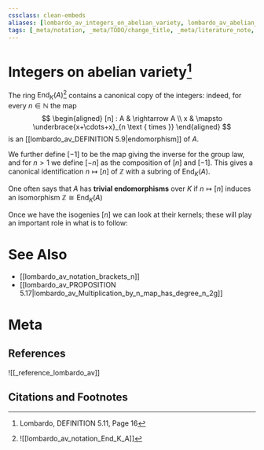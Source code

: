 ```yaml
---
cssclass: clean-embeds
aliases: [lombardo_av_integers_on_abelian_variety, lombardo_av_abelian_variety_with_trivial_endomorphisms]
tags: [_meta/notation, _meta/TODO/change_title, _meta/literature_note, _meta/definition, _reference/lombardo_av]
---
```

# Integers on abelian variety[^1]
The ring $\operatorname{End}_{K}(A)$[^2] contains a canonical copy of the integers: indeed, for every $n \in \mathbb{N}$ the map
$$
\begin{aligned}
[n] : A & \rightarrow A \\
x & \mapsto \underbrace{x+\cdots+x}_{n \text { times }}
\end{aligned}
$$
is an [[lombardo_av_DEFINITION 5.9|endomorphism]] of $A .$ 

[^2]: ![[lombardo_av_notation_End_K_A]]

We further define $[-1]$ to be the map giving the inverse for the group law, and for $n>1$ we define $[-n]$ as the composition of $[n]$ and $[-1]$. This gives a canonical identification $n \mapsto[n]$ of $\mathbb{Z}$ with a subring of $\operatorname{End}_{K}(A) .$ 

One often says that $A$ has **trivial endomorphisms** over $K$ if $n \mapsto[n]$ induces an isomorphism $\mathbb{Z} \cong \mathrm{End}_{K}(A)$

Once we have the isogenies $[n]$ we can look at their kernels; these will play an important role in what is to follow:


# See Also
- [[lombardo_av_notation_brackets_n]]
- [[lombardo_av_PROPOSITION 5.17|lombardo_av_Multiplication_by_n_map_has_degree_n_2g]]

# Meta
## References
![[_reference_lombardo_av]]

## Citations and Footnotes
[^1]: Lombardo, DEFINITION 5.11, Page 16